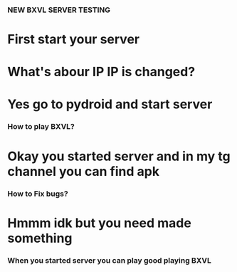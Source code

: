 ### NEW BXVL SERVER TESTING


# First start your server
# What's abour IP IP is changed?
# Yes go to pydroid and start server
### How to play BXVL?
# Okay you started server and in my tg channel you can find apk
### How to Fix bugs?
# Hmmm idk but you need made something 
### When you started server you can play good playing BXVL
